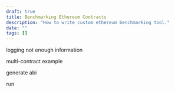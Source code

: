 ```yaml
---
draft: true
title: Benchmarking Ethereum Contracts
description: "How to write custom ethereum benchmarking tool."
date: ""
tags: []
---
```


logging not enough information

multi-contract example

generate abi

run